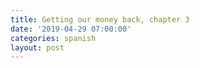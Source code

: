```yaml
---
title: Getting our money back, chapter 3
date: '2019-04-29 07:00:00'
categories: spanish
layout: post
---
```


